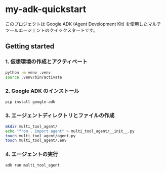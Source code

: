 # my-adk-quickstart

このプロジェクトは Google ADK (Agent Development Kit) を使用したマルチツールエージェントのクイックスタートです。

## Getting started

### 1. 仮想環境の作成とアクティベート
```bash
python -m venv .venv
source .venv/bin/activate
```

### 2. Google ADK のインストール
```bash
pip install google-adk
```

### 3. エージェントディレクトリとファイルの作成
```bash
mkdir multi_tool_agent/
echo "from . import agent" > multi_tool_agent/__init__.py
touch multi_tool_agent/agent.py
touch multi_tool_agent/.env
```

### 4. エージェントの実行
```bash
adk run multi_tool_agent
```
